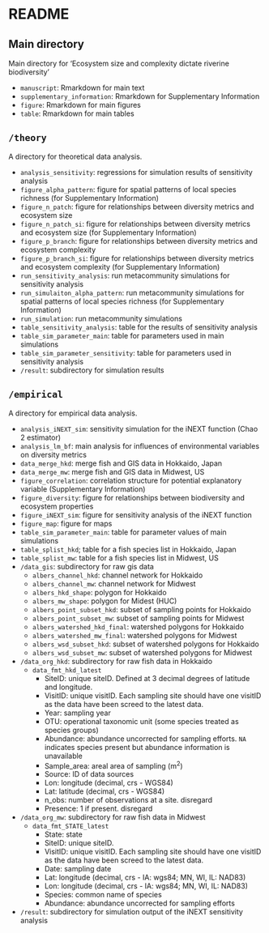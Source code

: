 README
================

## Main directory

Main directory for ‘Ecosystem size and complexity dictate riverine
biodiversity’

  - `manuscript`: Rmarkdown for main text
  - `supplementary_information`: Rmarkdown for Supplementary Information
  - `figure`: Rmarkdown for main figures
  - `table`: Rmarkdown for main tables

## `/theory`

A directory for theoretical data analysis.

  - `analysis_sensitivity`: regressions for simulation results of
    sensitivity analysis
  - `figure_alpha_pattern`: figure for spatial patterns of local species
    richness (for Supplementary Information)
  - `figure_n_patch`: figure for relationships between diversity metrics
    and ecosystem size
  - `figure_n_patch_si`: figure for relationships between diversity
    metrics and ecosystem size (for Supplementary Information)
  - `figure_p_branch`: figure for relationships between diversity
    metrics and ecosystem complexity
  - `figure_p_branch_si`: figure for relationships between diversity
    metrics and ecosystem complexity (for Supplementary Information)
  - `run_sensitivity_analysis`: run metacommunity simulations for
    sensitivity analysis
  - `run_simulaiton_alpha_pattern`: run metacommunity simulations for
    spatial patterns of local species richness (for Supplementary
    Information)
  - `run_simulation`: run metacommunity simulations
  - `table_sensitivity_analysis`: table for the results of sensitivity
    analysis
  - `table_sim_parameter_main`: table for parameters used in main
    simulations
  - `table_sim_parameter_sensitivity`: table for parameters used in
    sensitivity analysis
  - `/result`: subdirectory for simulation results

## `/empirical`

A directory for empirical data analysis.

  - `analysis_iNEXT_sim`: sensitivity simulation for the iNEXT function
    (Chao 2 estimator)
  - `analysis_lm_bf`: main analysis for influences of environmental
    variables on diversity metrics
  - `data_merge_hkd`: merge fish and GIS data in Hokkaido, Japan
  - `data_merge_mw`: merge fish and GIS data in Midwest, US
  - `figure_correlation`: correlation structure for potential
    explanatory variable (Supplementary Information)
  - `figure_diversity`: figure for relationships between biodiversity
    and ecosystem properties
  - `figure_iNEXT_sim`: figure for sensitivity analysis of the iNEXT
    function
  - `figure_map`: figure for maps
  - `table_sim_parameter_main`: table for parameter values of main
    simulations
  - `table_splist_hkd`; table for a fish species list in Hokkaido, Japan
  - `table_splist_mw`: table for a fish species list in Midwest, US
  - `/data_gis`: subdirectory for raw gis data
      - `albers_channel_hkd`: channel network for Hokkaido
      - `albers_channel_mw`: channel network for Midwest
      - `albers_hkd_shape`: polygon for Hokkaido
      - `albers_mw_shape`: polygon for Midest (HUC)
      - `albers_point_subset_hkd`: subset of sampling points for
        Hokkaido
      - `albers_point_subset_mw`: subset of sampling points for Midwest
      - `albers_watershed_hkd_final`: watershed polygons for Hokkaido
      - `albers_watershed_mw_final`: watershed polygons for Midwest
      - `albers_wsd_subset_hkd`: subset of watershed polygons for
        Hokkaido
      - `albers_wsd_subset_mw`: subset of watershed polygons for Midwest
  - `/data_org_hkd`: subdirectory for raw fish data in Hokkaido
      - `data_fmt_hkd_latest`
          - SiteID: unique siteID. Defined at 3 decimal degrees of
            latitude and longitude.
          - VisitID: unique visitID. Each sampling site should have one
            visitID as the data have been screed to the latest data.
          - Year: sampling year
          - OTU: operational taxonomic unit (some species treated as
            species groups)
          - Abundance: abundance uncorrected for sampling efforts. `NA`
            indicates species present but abundance information is
            unavailable
          - Sample\_area: areal area of sampling (m<sup>2</sup>)
          - Source: ID of data sources
          - Lon: longitude (decimal, crs - WGS84)
          - Lat: latitude (decimal, crs - WGS84)
          - n\_obs: number of observations at a site. disregard
          - Presence: 1 if present. disregard
  - `/data_org_mw`: subdirectory for raw fish data in Midwest
      - `data_fmt_STATE_latest`
          - State: state
          - SiteID: unique siteID.
          - VisitID: unique visitID. Each sampling site should have one
            visitID as the data have been screed to the latest data.
          - Date: sampling date
          - Lat: longitude (decimal, crs - IA: wgs84; MN, WI, IL: NAD83)
          - Lon: longitude (decimal, crs - IA: wgs84; MN, WI, IL: NAD83)
          - Species: common name of species
          - Abundance: abundance uncorrected for sampling efforts
  - `/result`: subdirectory for simulation output of the iNEXT
    sensitivity analysis
